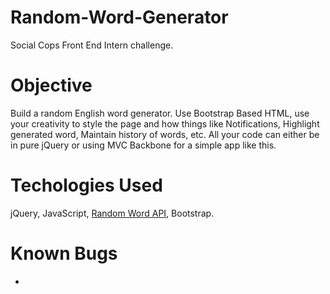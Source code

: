 # Random-Word-Generator
Social Cops Front End Intern challenge.

# Objective
Build a random English word generator. Use Bootstrap Based HTML, use
your creativity to style the page and how things like Notifications, Highlight generated 
word, Maintain history of words, etc. All your code can either be in pure jQuery or using 
MVC Backbone for a simple app like this.

# Techologies Used
jQuery, JavaScript, <a href="http://randomword.setgetgo.com/">Random Word API</a>, Bootstrap.

# Known Bugs
<ul> 
  <li></li>
</ul>
